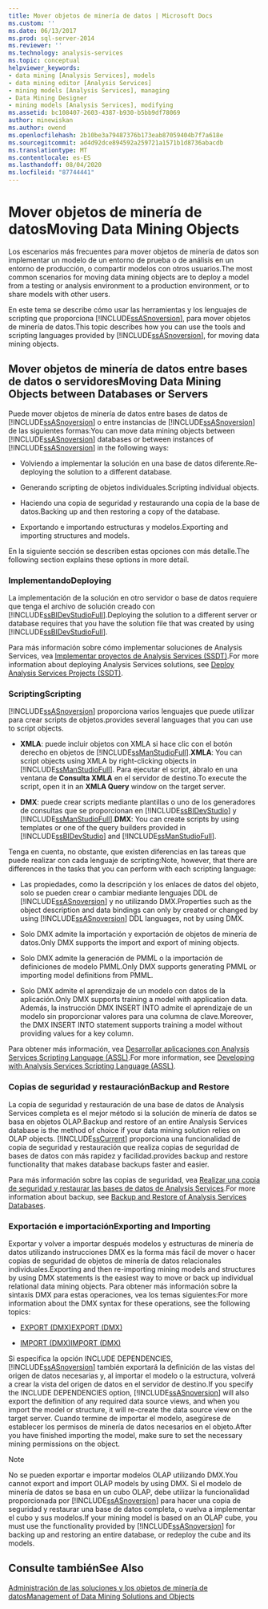 ```yaml
---
title: Mover objetos de minería de datos | Microsoft Docs
ms.custom: ''
ms.date: 06/13/2017
ms.prod: sql-server-2014
ms.reviewer: ''
ms.technology: analysis-services
ms.topic: conceptual
helpviewer_keywords:
- data mining [Analysis Services], models
- data mining editor [Analysis Services]
- mining models [Analysis Services], managing
- Data Mining Designer
- mining models [Analysis Services], modifying
ms.assetid: bc108407-2603-4387-b930-b5bb9df78069
author: minewiskan
ms.author: owend
ms.openlocfilehash: 2b10be3a79487376b173eab87059404b7f7a618e
ms.sourcegitcommit: ad4d92dce894592a259721a1571b1d8736abacdb
ms.translationtype: MT
ms.contentlocale: es-ES
ms.lasthandoff: 08/04/2020
ms.locfileid: "87744441"
---
```

# <a name="moving-data-mining-objects"></a><span data-ttu-id="1d4f0-102">Mover objetos de minería de datos</span><span class="sxs-lookup"><span data-stu-id="1d4f0-102">Moving Data Mining Objects</span></span>
  <span data-ttu-id="1d4f0-103">Los escenarios más frecuentes para mover objetos de minería de datos son implementar un modelo de un entorno de prueba o de análisis en un entorno de producción, o compartir modelos con otros usuarios.</span><span class="sxs-lookup"><span data-stu-id="1d4f0-103">The most common scenarios for moving data mining objects are to deploy a model from a testing or analysis environment to a production environment, or to share models with other users.</span></span>  
  
 <span data-ttu-id="1d4f0-104">En este tema se describe cómo usar las herramientas y los lenguajes de scripting que proporciona [!INCLUDE[ssASnoversion](../../includes/ssasnoversion-md.md)], para mover objetos de minería de datos.</span><span class="sxs-lookup"><span data-stu-id="1d4f0-104">This topic describes how you can use the tools and scripting languages provided by [!INCLUDE[ssASnoversion](../../includes/ssasnoversion-md.md)], for moving data mining objects.</span></span>  
  
## <a name="moving-data-mining-objects-between-databases-or-servers"></a><span data-ttu-id="1d4f0-105">Mover objetos de minería de datos entre bases de datos o servidores</span><span class="sxs-lookup"><span data-stu-id="1d4f0-105">Moving Data Mining Objects between Databases or Servers</span></span>  
 <span data-ttu-id="1d4f0-106">Puede mover objetos de minería de datos entre bases de datos de [!INCLUDE[ssASnoversion](../../includes/ssasnoversion-md.md)] o entre instancias de [!INCLUDE[ssASnoversion](../../includes/ssasnoversion-md.md)] de las siguientes formas:</span><span class="sxs-lookup"><span data-stu-id="1d4f0-106">You can move data mining objects between [!INCLUDE[ssASnoversion](../../includes/ssasnoversion-md.md)] databases or between instances of [!INCLUDE[ssASnoversion](../../includes/ssasnoversion-md.md)] in the following ways:</span></span>  
  
-   <span data-ttu-id="1d4f0-107">Volviendo a implementar la solución en una base de datos diferente.</span><span class="sxs-lookup"><span data-stu-id="1d4f0-107">Re-deploying the solution to a different database.</span></span>  
  
-   <span data-ttu-id="1d4f0-108">Generando scripting de objetos individuales.</span><span class="sxs-lookup"><span data-stu-id="1d4f0-108">Scripting individual objects.</span></span>  
  
-   <span data-ttu-id="1d4f0-109">Haciendo una copia de seguridad y restaurando una copia de la base de datos.</span><span class="sxs-lookup"><span data-stu-id="1d4f0-109">Backing up and then restoring a copy of the database.</span></span>  
  
-   <span data-ttu-id="1d4f0-110">Exportando e importando estructuras y modelos.</span><span class="sxs-lookup"><span data-stu-id="1d4f0-110">Exporting and importing structures and models.</span></span>  
  
 <span data-ttu-id="1d4f0-111">En la siguiente sección se describen estas opciones con más detalle.</span><span class="sxs-lookup"><span data-stu-id="1d4f0-111">The following section explains these options in more detail.</span></span>  
  
### <a name="deploying"></a><span data-ttu-id="1d4f0-112">Implementando</span><span class="sxs-lookup"><span data-stu-id="1d4f0-112">Deploying</span></span>  
 <span data-ttu-id="1d4f0-113">La implementación de la solución en otro servidor o base de datos requiere que tenga el archivo de solución creado con [!INCLUDE[ssBIDevStudioFull](../../includes/ssbidevstudiofull-md.md)].</span><span class="sxs-lookup"><span data-stu-id="1d4f0-113">Deploying the solution to a different server or database requires that you have the solution file that was created by using [!INCLUDE[ssBIDevStudioFull](../../includes/ssbidevstudiofull-md.md)].</span></span>  
  
 <span data-ttu-id="1d4f0-114">Para más información sobre cómo implementar soluciones de Analysis Services, vea [Implementar proyectos de Analysis Services &#40;SSDT&#41;](../multidimensional-models/deploy-analysis-services-projects-ssdt.md).</span><span class="sxs-lookup"><span data-stu-id="1d4f0-114">For more information about deploying Analysis Services solutions, see [Deploy Analysis Services Projects &#40;SSDT&#41;](../multidimensional-models/deploy-analysis-services-projects-ssdt.md).</span></span>  
  
### <a name="scripting"></a><span data-ttu-id="1d4f0-115">Scripting</span><span class="sxs-lookup"><span data-stu-id="1d4f0-115">Scripting</span></span>  
 [!INCLUDE[ssASnoversion](../../includes/ssasnoversion-md.md)] <span data-ttu-id="1d4f0-116">proporciona varios lenguajes que puede utilizar para crear scripts de objetos.</span><span class="sxs-lookup"><span data-stu-id="1d4f0-116">provides several languages that you can use to script objects.</span></span>  
  
-   <span data-ttu-id="1d4f0-117">**XMLA**: puede incluir objetos con XMLA si hace clic con el botón derecho en objetos de [!INCLUDE[ssManStudioFull](../../includes/ssmanstudiofull-md.md)].</span><span class="sxs-lookup"><span data-stu-id="1d4f0-117">**XMLA**: You can script objects using XMLA by right-clicking objects in [!INCLUDE[ssManStudioFull](../../includes/ssmanstudiofull-md.md)].</span></span> <span data-ttu-id="1d4f0-118">Para ejecutar el script, ábralo en una ventana de **Consulta XMLA** en el servidor de destino.</span><span class="sxs-lookup"><span data-stu-id="1d4f0-118">To execute the script, open it in an **XMLA Query** window on the target server.</span></span>  
  
-   <span data-ttu-id="1d4f0-119">**DMX**: puede crear scripts mediante plantillas o uno de los generadores de consultas que se proporcionan en [!INCLUDE[ssBIDevStudio](../../includes/ssbidevstudio-md.md)] y [!INCLUDE[ssManStudioFull](../../includes/ssmanstudiofull-md.md)].</span><span class="sxs-lookup"><span data-stu-id="1d4f0-119">**DMX**: You can create scripts by using templates or one of the query builders provided in [!INCLUDE[ssBIDevStudio](../../includes/ssbidevstudio-md.md)] and [!INCLUDE[ssManStudioFull](../../includes/ssmanstudiofull-md.md)].</span></span>  
  
 <span data-ttu-id="1d4f0-120">Tenga en cuenta, no obstante, que existen diferencias en las tareas que puede realizar con cada lenguaje de scripting:</span><span class="sxs-lookup"><span data-stu-id="1d4f0-120">Note, however, that there are differences in the tasks that you can perform with each scripting language:</span></span>  
  
-   <span data-ttu-id="1d4f0-121">Las propiedades, como la descripción y los enlaces de datos del objeto, solo se pueden crear o cambiar mediante lenguajes DDL de [!INCLUDE[ssASnoversion](../../includes/ssasnoversion-md.md)] y no utilizando DMX.</span><span class="sxs-lookup"><span data-stu-id="1d4f0-121">Properties such as the object description and data bindings can only by created or changed by using [!INCLUDE[ssASnoversion](../../includes/ssasnoversion-md.md)] DDL languages, not by using DMX.</span></span>  
  
-   <span data-ttu-id="1d4f0-122">Solo DMX admite la importación y exportación de objetos de minería de datos.</span><span class="sxs-lookup"><span data-stu-id="1d4f0-122">Only DMX supports the import and export of mining objects.</span></span>  
  
-   <span data-ttu-id="1d4f0-123">Solo DMX admite la generación de PMML o la importación de definiciones de modelo PMML.</span><span class="sxs-lookup"><span data-stu-id="1d4f0-123">Only DMX supports generating PMML or importing model definitions from PMML.</span></span>  
  
-   <span data-ttu-id="1d4f0-124">Solo DMX admite el aprendizaje de un modelo con datos de la aplicación.</span><span class="sxs-lookup"><span data-stu-id="1d4f0-124">Only DMX supports training a model with application data.</span></span> <span data-ttu-id="1d4f0-125">Además, la instrucción DMX INSERT INTO admite el aprendizaje de un modelo sin proporcionar valores para una columna de clave.</span><span class="sxs-lookup"><span data-stu-id="1d4f0-125">Moreover, the DMX INSERT INTO statement supports training a model without providing values for a key column.</span></span>  
  
 <span data-ttu-id="1d4f0-126">Para obtener más información, vea [Desarrollar aplicaciones con Analysis Services Scripting Language &#40;ASSL&#41;](../multidimensional-models/scripting-language-assl/developing-with-analysis-services-scripting-language-assl.md).</span><span class="sxs-lookup"><span data-stu-id="1d4f0-126">For more information, see [Developing with Analysis Services Scripting Language &#40;ASSL&#41;](../multidimensional-models/scripting-language-assl/developing-with-analysis-services-scripting-language-assl.md).</span></span>  
  
### <a name="backup-and-restore"></a><span data-ttu-id="1d4f0-127">Copias de seguridad y restauración</span><span class="sxs-lookup"><span data-stu-id="1d4f0-127">Backup and Restore</span></span>  
 <span data-ttu-id="1d4f0-128">La copia de seguridad y restauración de una base de datos de Analysis Services completa es el mejor método si la solución de minería de datos se basa en objetos OLAP.</span><span class="sxs-lookup"><span data-stu-id="1d4f0-128">Backup and restore of an entire Analysis Services database is the method of choice if your data mining solution relies on OLAP objects.</span></span> [!INCLUDE[ssCurrent](../../includes/sscurrent-md.md)] <span data-ttu-id="1d4f0-129">proporciona una funcionalidad de copia de seguridad y restauración que realiza copias de seguridad de bases de datos con más rapidez y facilidad.</span><span class="sxs-lookup"><span data-stu-id="1d4f0-129">provides backup and restore functionality that makes database backups faster and easier.</span></span>  
  
 <span data-ttu-id="1d4f0-130">Para más información sobre las copias de seguridad, vea [Realizar una copia de seguridad y restaurar las bases de datos de Analysis Services](../multidimensional-models/backup-and-restore-of-analysis-services-databases.md).</span><span class="sxs-lookup"><span data-stu-id="1d4f0-130">For more information about backup, see [Backup and Restore of Analysis Services Databases](../multidimensional-models/backup-and-restore-of-analysis-services-databases.md).</span></span>  
  
### <a name="exporting-and-importing"></a><span data-ttu-id="1d4f0-131">Exportación e importación</span><span class="sxs-lookup"><span data-stu-id="1d4f0-131">Exporting and Importing</span></span>  
 <span data-ttu-id="1d4f0-132">Exportar y volver a importar después modelos y estructuras de minería de datos utilizando instrucciones DMX es la forma más fácil de mover o hacer copias de seguridad de objetos de minería de datos relacionales individuales.</span><span class="sxs-lookup"><span data-stu-id="1d4f0-132">Exporting and then re-importing mining models and structures by using DMX statements is the easiest way to move or back up individual relational data mining objects.</span></span> <span data-ttu-id="1d4f0-133">Para obtener más información sobre la sintaxis DMX para estas operaciones, vea los temas siguientes:</span><span class="sxs-lookup"><span data-stu-id="1d4f0-133">For more information about the DMX syntax for these operations, see the following topics:</span></span>  
  
-   [<span data-ttu-id="1d4f0-134">EXPORT &#40;DMX&#41;</span><span class="sxs-lookup"><span data-stu-id="1d4f0-134">EXPORT &#40;DMX&#41;</span></span>](/sql/dmx/export-dmx)  
  
-   [<span data-ttu-id="1d4f0-135">IMPORT &#40;DMX&#41;</span><span class="sxs-lookup"><span data-stu-id="1d4f0-135">IMPORT &#40;DMX&#41;</span></span>](/sql/dmx/import-dmx)  
  
 <span data-ttu-id="1d4f0-136">Si especifica la opción INCLUDE DEPENDENCIES, [!INCLUDE[ssASnoversion](../../includes/ssasnoversion-md.md)] también exportará la definición de las vistas del origen de datos necesarias y, al importar el modelo o la estructura, volverá a crear la vista del origen de datos en el servidor de destino.</span><span class="sxs-lookup"><span data-stu-id="1d4f0-136">If you specify the INCLUDE DEPENDENCIES option, [!INCLUDE[ssASnoversion](../../includes/ssasnoversion-md.md)] will also export the definition of any required data source views, and when you import the model or structure, it will re-create the data source view on the target server.</span></span> <span data-ttu-id="1d4f0-137">Cuando termine de importar el modelo, asegúrese de establecer los permisos de minería de datos necesarios en el objeto.</span><span class="sxs-lookup"><span data-stu-id="1d4f0-137">After you have finished importing the model, make sure to set the necessary mining permissions on the object.</span></span>  
  
> [!NOTE]  
>  <span data-ttu-id="1d4f0-138">No se pueden exportar e importar modelos OLAP utilizando DMX.</span><span class="sxs-lookup"><span data-stu-id="1d4f0-138">You cannot export and import OLAP models by using DMX.</span></span> <span data-ttu-id="1d4f0-139">Si el modelo de minería de datos se basa en un cubo OLAP, debe utilizar la funcionalidad proporcionada por [!INCLUDE[ssASnoversion](../../includes/ssasnoversion-md.md)] para hacer una copia de seguridad y restaurar una base de datos completa, o vuelva a implementar el cubo y sus modelos.</span><span class="sxs-lookup"><span data-stu-id="1d4f0-139">If your mining model is based on an OLAP cube, you must use the functionality provided by [!INCLUDE[ssASnoversion](../../includes/ssasnoversion-md.md)] for backing up and restoring an entire database, or redeploy the cube and its models.</span></span>  
  
## <a name="see-also"></a><span data-ttu-id="1d4f0-140">Consulte también</span><span class="sxs-lookup"><span data-stu-id="1d4f0-140">See Also</span></span>  
 [<span data-ttu-id="1d4f0-141">Administración de las soluciones y los objetos de minería de datos</span><span class="sxs-lookup"><span data-stu-id="1d4f0-141">Management of Data Mining Solutions and Objects</span></span>](management-of-data-mining-solutions-and-objects.md)  
  
  
